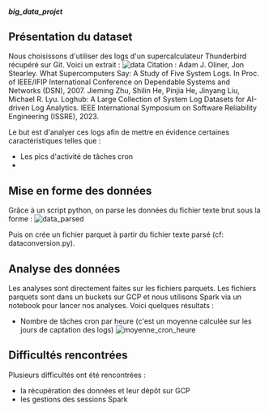 ##### big_data_projet
## Présentation du dataset
Nous choisissons d'utiliser des logs d'un supercalculateur Thunderbird récupéré sur Git. Voici un extrait : 
![data](https://github.com/user-attachments/assets/c8980e77-52fb-4819-bef9-864d87be12e0)
Citation : 
Adam J. Oliner, Jon Stearley. What Supercomputers Say: A Study of Five System Logs. In Proc. of IEEE/IFIP International Conference on Dependable Systems and Networks (DSN), 2007.
Jieming Zhu, Shilin He, Pinjia He, Jinyang Liu, Michael R. Lyu. Loghub: A Large Collection of System Log Datasets for AI-driven Log Analytics. IEEE International Symposium on Software Reliability Engineering (ISSRE), 2023.

Le but est d'analyer ces logs afin de mettre en évidence certaines caractéristiques telles que :
- Les pics d'activité de tâches cron
- 

## Mise en forme des données
Grâce à un script python, on parse les données du fichier texte brut sous la forme : 
![data_parsed](https://github.com/user-attachments/assets/a039b6ce-e1db-4b30-9b05-a9b735e79164)

Puis on crée un fichier parquet à partir du fichier texte parsé (cf: dataconversion.py).

## Analyse des données
Les analyses sont directement faites sur les fichiers parquets. 
Les fichiers parquets sont dans un buckets sur GCP et nous utilisons Spark via un notebook pour lancer nos analyses.
Voici quelques résultats : 
- Nombre de tâches cron par heure (c'est un moyenne calculée sur les jours de captation des logs)
![moyenne_cron_heure](https://github.com/user-attachments/assets/f61a9af1-d44f-4027-b602-3685a1b93ed1)

## Difficultés rencontrées
Plusieurs difficultés ont été rencontrées : 
- la récupération des données et leur dépôt sur GCP
- les gestions des sessions Spark
